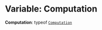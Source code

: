 # Variable: Computation

**Computation**: typeof [`Computation`](/en/auto-docs/reactive/classes/Tracker.Computation.md)
